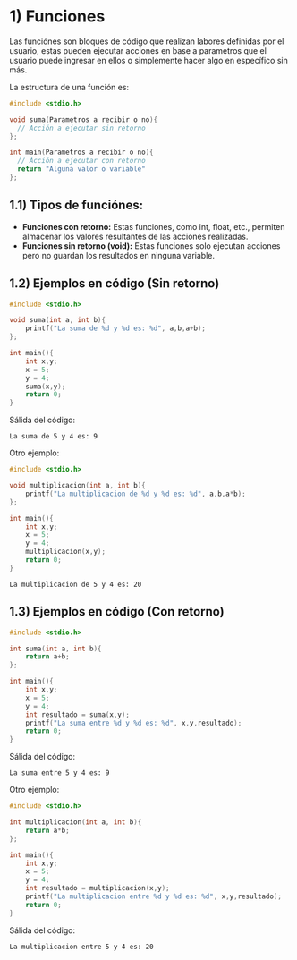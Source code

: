# 1) Funciones
Las funciónes son bloques de código que realizan labores definidas por el usuario, estas pueden ejecutar acciones en base a parametros que el usuario
puede ingresar en ellos o simplemente hacer algo en específico sin más.

La estructura de una función es:

```c
#include <stdio.h>

void suma(Parametros a recibir o no){
  // Acción a ejecutar sin retorno
};

int main(Parametros a recibir o no){
  // Acción a ejecutar con retorno
  return "Alguna valor o variable"
};
```

## 1.1) Tipos de funciónes:
* **Funciones con retorno:** Estas funciones, como int, float, etc., permiten almacenar los valores resultantes de las acciones realizadas.
* **Funciones sin retorno (void):** Estas funciones solo ejecutan acciones pero no guardan los resultados en ninguna variable.

## 1.2) Ejemplos en código (Sin retorno)

```c
#include <stdio.h>

void suma(int a, int b){
    printf("La suma de %d y %d es: %d", a,b,a+b);
};

int main(){
    int x,y;
    x = 5;
    y = 4;
    suma(x,y);
    return 0;
}
```

Sálida del código:

```
La suma de 5 y 4 es: 9
```

Otro ejemplo: 

```c
#include <stdio.h>

void multiplicacion(int a, int b){
    printf("La multiplicacion de %d y %d es: %d", a,b,a*b);
};

int main(){
    int x,y;
    x = 5;
    y = 4;
    multiplicacion(x,y);
    return 0;
}
```

```
La multiplicacion de 5 y 4 es: 20
```

## 1.3) Ejemplos en código (Con retorno)

```c
#include <stdio.h>

int suma(int a, int b){
    return a+b;
};

int main(){
    int x,y;
    x = 5;
    y = 4;
    int resultado = suma(x,y);
    printf("La suma entre %d y %d es: %d", x,y,resultado);
    return 0;
}
```

Sálida del código:

```
La suma entre 5 y 4 es: 9
```

Otro ejemplo: 

```c
#include <stdio.h>

int multiplicacion(int a, int b){
    return a*b;
};

int main(){
    int x,y;
    x = 5;
    y = 4;
    int resultado = multiplicacion(x,y);
    printf("La multiplicacion entre %d y %d es: %d", x,y,resultado);
    return 0;
}
```

Sálida del código:

```
La multiplicacion entre 5 y 4 es: 20
```


